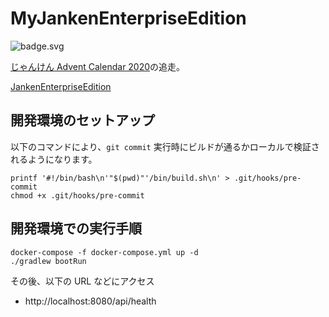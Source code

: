 # MyJankenEnterpriseEdition

![badge.svg](https://github.com/marchin1989/MyJankenEnterpriseEdition/workflows/workflow/badge.svg)

[じゃんけん Advent Calendar 2020](https://qiita.com/advent-calendar/2020/janken)の追走。

[JankenEnterpriseEdition](https://github.com/os1ma/JankenEnterpriseEdition)

## 開発環境のセットアップ

以下のコマンドにより、`git commit` 実行時にビルドが通るかローカルで検証されるようになります。

```shell
printf '#!/bin/bash\n'"$(pwd)"'/bin/build.sh\n' > .git/hooks/pre-commit
chmod +x .git/hooks/pre-commit
```

## 開発環境での実行手順

```shell
docker-compose -f docker-compose.yml up -d
./gradlew bootRun
```

その後、以下の URL などにアクセス

- http://localhost:8080/api/health
